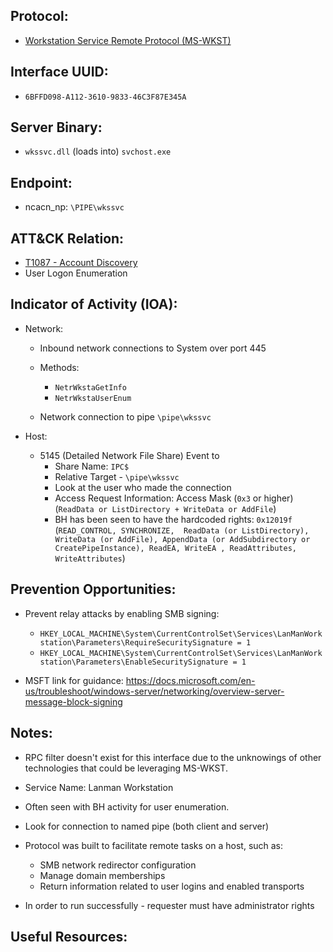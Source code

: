 ## Protocol:
* [Workstation Service Remote Protocol (MS-WKST)](https://docs.microsoft.com/en-us/openspecs/windows_protocols/ms-wkst/5bb08058-bc36-4d3c-abeb-b132228281b7)

## Interface UUID: 
* `6BFFD098-A112-3610-9833-46C3F87E345A`

## Server Binary: 
* `wkssvc.dll` (loads into) `svchost.exe`

## Endpoint:
* ncacn_np: `\PIPE\wkssvc`

## ATT&CK Relation:
* [T1087 - Account Discovery](https://attack.mitre.org/techniques/T1087/)
* User Logon Enumeration 


## Indicator of Activity (IOA):
* Network: 
  * Inbound network connections to System over port 445

  * Methods: 
    * `NetrWkstaGetInfo`
    * `NetrWkstaUserEnum`

  * Network connection to pipe `\pipe\wkssvc`

* Host: 
  * 5145 (Detailed Network File Share) Event to 
    * Share Name: `IPC$`
    * Relative Target - `\pipe\wkssvc`
    * Look at the user who made the connection  
    * Access Request Information: Access Mask (`0x3` or higher) (`ReadData or ListDirectory + WriteData or AddFile`)
    * BH has been seen to have the hardcoded rights: `0x12019f` (`READ_CONTROL, SYNCHRONIZE,  ReadData (or ListDirectory), WriteData (or AddFile), AppendData (or AddSubdirectory or CreatePipeInstance), ReadEA, WriteEA , ReadAttributes, WriteAttributes`)


## Prevention Opportunities: 
* Prevent relay attacks by enabling SMB signing: 
  * `HKEY_LOCAL_MACHINE\System\CurrentControlSet\Services\LanManWorkstation\Parameters\RequireSecuritySignature = 1`
  * `HKEY_LOCAL_MACHINE\System\CurrentControlSet\Services\LanManWorkstation\Parameters\EnableSecuritySignature = 1`

* MSFT link for guidance: https://docs.microsoft.com/en-us/troubleshoot/windows-server/networking/overview-server-message-block-signing

## Notes: 
* RPC filter doesn't exist for this interface due to the unknowings of other technologies that could be leveraging MS-WKST.
* Service Name: Lanman Workstation
* Often seen with BH activity for user enumeration.
* Look for connection to named pipe (both client and server)
* Protocol was built to facilitate remote tasks on a host, such as: 
  * SMB network redirector configuration
  * Manage domain memberships 
  * Return information related to user logins and enabled transports 

* In order to run successfully - requester must have administrator rights



## Useful Resources: 
